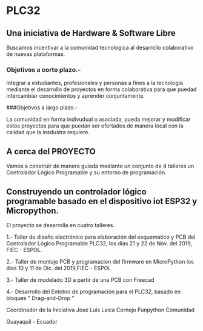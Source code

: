 # PLC32

## Una iniciativa de Hardware & Software Libre

Buscamos incentivar a la comunidad tecnologica al desarrollo colaborativo de nuevas plataformas. 

### Objetivos a corto plazo.-

Integrar a estudiantes, profesionales y personas a fines a la tecnologia mediante el desarrollo de proyectos en forma colaborativa para que puedad intercambiar conocimientos y aprender conjuntamente. 

###Objetivos a largo plazo.-

La comunidad en forma indivudual o asociada, pueda mejorar y modificar estos proyectos para que puedan ser ofertados de manera local con la calidad que la insdustra requiere. 

## A cerca del PROYECTO
Vamos a construir de manera guiada mediante un conjunto de 4 talleres un Controlador Lógico Programable y su entorno de programación. 

## Construyendo un controlador lógico programable basado en el dispositivo iot ESP32 y Micropython. 


El proyecto se desarrolla en cuatro talleres. 

1.- Taller de diseño electrónico para elaboración del esquematico y PCB del Controlador Lógico Programable PLC32, los dias 21 y 22 de Nov. del 2019, FIEC - ESPOL.

2.- Taller de montaje PCB y programacion del firmware en MicroPython los dias 10 y 11 de Dic. del 2019,FIEC - ESPOL

3.- Taller de modelado 3D a partir de una PCB con Freecad

4.- Desarrollo del Entotno de programación para el PLC32, basado en bloques " Drag-and-Drop "

Coordinador de la Iniciativa
José Luis Laica Cornejo
Funpython Comunidad


Guayaquil - Ecuador 
